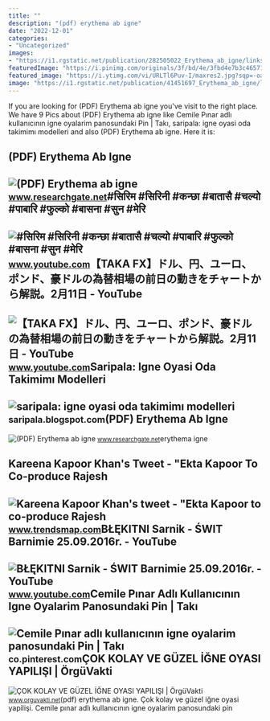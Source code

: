 ```yaml
---
title: ""
description: "(pdf) erythema ab igne"
date: "2022-12-01"
categories:
- "Uncategorized"
images:
- "https://i1.rgstatic.net/publication/282505022_Erythema_ab_igne/links/58b2dba1aca2725b5419d5c6/largepreview.png"
featuredImage: "https://i.pinimg.com/originals/3f/bd/4e/3fbd4e7b3c465719b5a27a74ce6d4716.jpg"
featured_image: "https://i.ytimg.com/vi/URLTl6Puv-I/maxres2.jpg?sqp=-oaymwEoCIAKENAF8quKqQMcGADwAQH4Ac4FgAKACooCDAgAEAEYRSBWKGUwDw==&amp;rs=AOn4CLD-KshB4QVsw2iGne-G_11Ns2HhjQ"
image: "https://i1.rgstatic.net/publication/41451697_Erythema_ab_igne/links/54e245c90cf2c3e7d2d35326/largepreview.png"
---
```


If you are looking for (PDF) Erythema ab igne you've visit to the right place. We have 9 Pics about (PDF) Erythema ab igne like Cemile Pınar adlı kullanıcının igne oyalarim panosundaki Pin | Takı, saripala: igne oyasi oda takimimı modelleri and also (PDF) Erythema ab igne. Here it is:

(PDF) Erythema Ab Igne
----------------------

 ![(PDF) Erythema ab igne](https://i1.rgstatic.net/publication/41451697_Erythema_ab_igne/links/54e245c90cf2c3e7d2d35326/largepreview.png) <small>www.researchgate.net</small>\#सिरिम #सिरिनी #कन्छा #बातासै #चल्यो #पाबारि #फुल्को #बासना #सुन #मेरि
-----------------------------------------------------------------------

 ![#सिरिम #सिरिनी #कन्छा #बातासै #चल्यो #पाबारि #फुल्को #बासना #सुन #मेरि](https://i.ytimg.com/vi/URLTl6Puv-I/maxres2.jpg?sqp=-oaymwEoCIAKENAF8quKqQMcGADwAQH4Ac4FgAKACooCDAgAEAEYRSBWKGUwDw==&rs=AOn4CLD-KshB4QVsw2iGne-G_11Ns2HhjQ) <small>www.youtube.com</small>【TAKA FX】ドル、円、ユーロ、ポンド、豪ドルの為替相場の前日の動きをチャートから解説。2月11日 - YouTube
-------------------------------------------------------------

 ![【TAKA FX】ドル、円、ユーロ、ポンド、豪ドルの為替相場の前日の動きをチャートから解説。2月11日 - YouTube](https://i.ytimg.com/vi/iGNE_G6fn1A/maxresdefault.jpg) <small>www.youtube.com</small>Saripala: Igne Oyasi Oda Takimimı Modelleri
-------------------------------------------

 ![saripala: igne oyasi oda takimimı modelleri](https://2.bp.blogspot.com/_GOjE9nEZtRo/SkCx32UM5VI/AAAAAAAAAUw/rGdx5vOhNac/s400/Görüntü029.jpg) <small>saripala.blogspot.com</small>(PDF) Erythema Ab Igne
----------------------

 ![(PDF) Erythema ab igne](https://i1.rgstatic.net/publication/282505022_Erythema_ab_igne/links/58b2dba1aca2725b5419d5c6/largepreview.png) <small>www.researchgate.net</small>erythema igne

Kareena Kapoor Khan's Tweet - "Ekta Kapoor To Co-produce Rajesh
---------------------------------------------------------------

 ![Kareena Kapoor Khan's tweet - "Ekta Kapoor to co-produce Rajesh](https://pbs.twimg.com/media/Fcyada8X0AANSFu.jpg) <small>www.trendsmap.com</small>BŁĘKITNI Sarnik - ŚWIT Barnimie 25.09.2016r. - YouTube
------------------------------------------------------

 ![BŁĘKITNI Sarnik - ŚWIT Barnimie 25.09.2016r. - YouTube](https://i.ytimg.com/vi/PWj1r4qqdOo/maxresdefault.jpg?sqp=-oaymwEmCIAKENAF8quKqQMa8AEB-AH-CYAC0AWKAgwIABABGGUgWyhEMA8=&rs=AOn4CLC5jTyBGHnX644K36PYQVs0IgnE-g) <small>www.youtube.com</small>Cemile Pınar Adlı Kullanıcının Igne Oyalarim Panosundaki Pin | Takı
-------------------------------------------------------------------

 ![Cemile Pınar adlı kullanıcının igne oyalarim panosundaki Pin | Takı](https://i.pinimg.com/originals/3f/bd/4e/3fbd4e7b3c465719b5a27a74ce6d4716.jpg) <small>co.pinterest.com</small>ÇOK KOLAY VE GÜZEL İĞNE OYASI YAPILIŞI | ÖrgüVakti
--------------------------------------------------

 ![ÇOK KOLAY VE GÜZEL İĞNE OYASI YAPILIŞI | ÖrgüVakti](http://www.orguvakti.net/upload/cok-kolay-ve-guzel-igne-oyasi-yapimi/cok-kolay-ve-guzel-igne-oyasi-yapilisi.jpg) <small>www.orguvakti.net</small>(pdf) erythema ab igne. Çok kolay ve güzel i̇ğne oyasi yapilişi. Cemile pınar adlı kullanıcının igne oyalarim panosundaki pin
